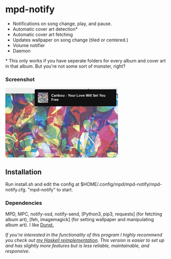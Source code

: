 # mpd-notify
+ Notifications on song change, play, and pause.
+ Automatic cover art detection\*
+ Automatic cover art fetching
+ Updates wallpaper on song change (tiled or centered.)
+ Volume notifier
+ Daemon

\* This only works if you have seperate folders for every album and cover art in that album. But you're not some sort of monster, right?

### Screenshot
![Screenshot](screenshots/screenshot2.png?raw=true)

## Installation
Run install.sh and edit the config at $HOME/.config/mpd/mpd-notify/mpd-notify.cfg. "mpd-notify" to start.

### Dependencies
MPD, MPC, notify-osd, notify-send, [Python3, pip3, requests] (for fetching album art), [feh, imagemagick] (for setting wallpaper and manipulating album art). I like [Dunst.](https://wiki.archlinux.org/index.php/Dunst)

_If you're interested in the functionality of this program I highly recommend you check out [my Haskell reimplementation](https://github.com/charlesschimmel/mpd-notify-hs). This version is easier to set up and has slightly more features but is less reliable, maintainable, and responsive._

